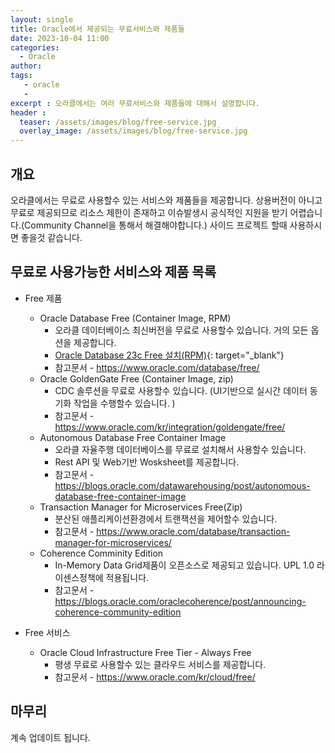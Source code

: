 ```yaml
---
layout: single
title: Oracle에서 제공되는 무료서비스와 제품들
date: 2023-10-04 11:00
categories: 
  - Oracle
author: 
tags: 
   - oracle
   - 
excerpt : 오라클에서는 여러 무료서비스와 제품들에 대해서 설명합니다.
header :
  teaser: /assets/images/blog/free-service.jpg
  overlay_image: /assets/images/blog/free-service.jpg
---
```


## 개요

오라클에서는 무료로 사용할수 있는 서비스와 제품들을 제공합니다.
상용버전이 아니고 무료로 제공되므로 리소스 제한이 존재하고 이슈발생시 공식적인 지원을 받기 어렵습니다.(Community Channel을 통해서 해결해야합니다.)
사이드 프로젝트 할때 사용하시면 좋을것 같습니다. 

## 무료로 사용가능한 서비스와 제품 목록

- Free 제품
  - Oracle Database Free (Container Image, RPM)
    - 오라클 데이터베이스 최신버전을 무료로 사용할수 있습니다. 거의 모든 옵션을 제공합니다.
    - [Oracle Database 23c Free 설치(RPM)](/blog/oracle/how-to-install-oracle23cfree/){: target="_blank"}
    - 참고문서 - <https://www.oracle.com/database/free/>
  - Oracle GoldenGate Free (Container Image, zip)
    - CDC 솔루션을 무료로 사용할수 있습니다. (UI기반으로 실시간 데이터 동기화 작업을 수행할수 있습니다. )
    - 참고문서 - <https://www.oracle.com/kr/integration/goldengate/free/>
  - Autonomous Database Free Container Image
    - 오라클 자율주행 데이터베이스를 무료로 설치해서 사용할수 있습니다. 
    - Rest API 및 Web기반 Wosksheet를 제공합니다.
    - 참고문서 - <https://blogs.oracle.com/datawarehousing/post/autonomous-database-free-container-image>
  - Transaction Manager for Microservices Free(Zip)
    - 분산된 애플리케이션환경에서 트랜잭션을 제어할수 있습니다.
    - 참고문서 - <https://www.oracle.com/database/transaction-manager-for-microservices/>
  - Coherence Comminity Edition 
    - In-Memory Data Grid제품이 오픈소스로 제공되고 있습니다. UPL 1.0 라이센스정책에 적용됩니다.
    - 참고문서 - <https://blogs.oracle.com/oraclecoherence/post/announcing-coherence-community-edition>

- Free 서비스 
  - Oracle Cloud Infrastructure Free Tier - Always Free 
    - 평생 무료로 사용할수 있는 클라우드 서비스를 제공합니다.
    - 참고문서 - <https://www.oracle.com/kr/cloud/free/>

## 마무리 

계속 업데이트 됩니다.